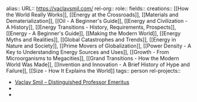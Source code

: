 alias::
URL:: https://vaclavsmil.com/
rel-org::
role::
fields::
creations:: [[How the World Really Works]], [[Energy at the Crossroads]], [[Materials and Dematerialization]], [[Oil - A Beginner's Guide]], [[Energy and Civilization - A History]], [[Energy Transitions - History, Requirements, Prospects]], [[Energy - A Beginner's Guide]], [[Making the Modern World]], [[Energy Myths and Realities]], [[Global Catastrophes and Trends]], [[Energy in Nature and Society]], [[Prime Movers of Globalization]], [[Power Density - A Key to Understanding Energy Sources and Uses]], [[Growth - From Microorganisms to Megacities]], [[Grand Transitions - How the Modern World Was Made]], [[Invention and Innovation - A Brief History of Hype and Failure]], [[Size - How It Explains the World]]
tags:: person
rel-projects::

- [Vaclav Smil – Distinguished Professor Emeritus](https://vaclavsmil.com/)
-
-
